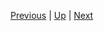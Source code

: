 [Previous](./objectives.markdown) | [Up](../intro.markdown) | [Next](./currentpracticeproandcontra.markdown)